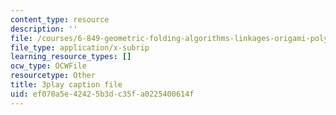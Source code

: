 ```yaml
---
content_type: resource
description: ''
file: /courses/6-849-geometric-folding-algorithms-linkages-origami-polyhedra-fall-2012/ef070a5e42425b3dc35fa0225400614f_ylQ5-9f5KIs.srt
file_type: application/x-subrip
learning_resource_types: []
ocw_type: OCWFile
resourcetype: Other
title: 3play caption file
uid: ef070a5e-4242-5b3d-c35f-a0225400614f
---
```

